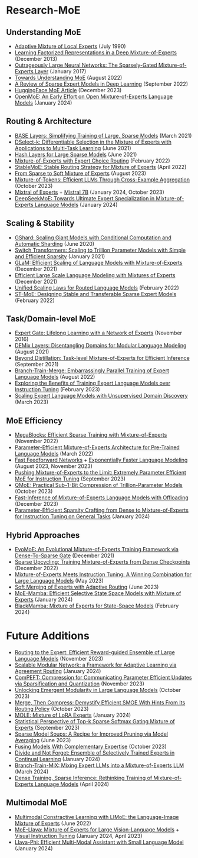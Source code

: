 # Research-MoE

## Understanding MoE
- [Adaptive Mixture of Local Experts](https://www.cs.toronto.edu/~hinton/absps/jjnh91.pdf) (July 1990)
- [Learning Factorized Representations in a Deep Mixture-of-Experts](https://arxiv.org/abs/1312.4314) (December 2013)
- [Outrageously Large Neural Networks: The Sparsely-Gated Mixture-of-Experts Layer](https://arxiv.org/abs/1701.06538) (January 2017)
- [Towards Understanding MoE](https://arxiv.org/abs/2208.02813) (August 2022)
- [A Review of Sparse Expert Models in Deep Learning](https://arxiv.org/abs/2209.01667) (September 2022)
- [HuggingFace MoE Article](https://huggingface.co/blog/moe) (December 2023)
- [OpenMoE: An Early Effort on Open Mixture-of-Experts Language Models](https://arxiv.org/abs/2402.01739) (January 2024)

## Routing & Architecture
- [BASE Layers: Simplifying Training of Large, Sparse Models](https://arxiv.org/abs/2103.16716) (March 2021)
- [DSelect-k: Differentiable Selection in the Mixture of Experts with Applications to Multi-Task Learning](https://arxiv.org/abs/2106.03760) (June 2021)
- [Hash Layers for Large Sparse Models](https://arxiv.org/abs/2106.04426) (June 2021)
- [Mixture-of-Experts with Expert Choice Routing](https://arxiv.org/abs/2202.09368) (February 2022)
- [StableMoE: Stable Routing Strategy for Mixture of Experts](https://arxiv.org/abs/2204.08396) (April 2022)
- [From Sparse to Soft Mixture of Experts](https://arxiv.org/abs/2308.00951) (August 2023)
- [Mixture-of-Tokens: Efficient LLMs Through Cross-Example Aggregation](https://arxiv.org/abs/2310.15961) (October 2023)
- [Mixtral of Experts](https://arxiv.org/abs/2401.04088) + [Mistral 7B](https://arxiv.org/abs/2310.06825) (January 2024, October 2023)
- [DeepSeekMoE: Towards Ultimate Expert Specialization in Mixture-of-Experts Language Models](https://arxiv.org/abs/2401.06066) (January 2024)

## Scaling & Stability
- [GShard: Scaling Giant Models with Conditional Computation and Automatic Sharding](https://arxiv.org/abs/2006.16668) (June 2020)
- [Switch Transformers: Scaling to Trillion Parameter Models with Simple and Efficient Sparsity](https://arxiv.org/abs/2101.03961) (January 2021)
- [GLaM: Efficient Scaling of Language Models with Mixture-of-Experts](https://arxiv.org/abs/2112.06905) (December 2021)
- [Efficient Large Scale Language Modeling with Mixtures of Experts](https://arxiv.org/abs/2112.10684) (December 2021)
- [Unified Scaling Laws for Routed Language Models](https://arxiv.org/abs/2202.01169) (February 2022)
- [ST-MoE: Designing Stable and Transferable Sparse Expert Models](https://arxiv.org/abs/2202.08906) (February 2022)

## Task/Domain-level MoE
- [Expert Gate: Lifelong Learning with a Network of Experts](https://arxiv.org/abs/1611.06194) (November 2016)
- [DEMix Layers: Disentangling Domains for Modular Language Modeling](https://arxiv.org/abs/2108.05036) (August 2021)
- [Beyond Distillation: Task-level Mixture-of-Experts for Efficient Inference](https://arxiv.org/abs/2110.03742) (September 2021)
- [Branch-Train-Merge: Embarrassingly Parallel Training of Expert Language Models](https://arxiv.org/abs/2208.03306) (August 2022)
- [Exploring the Benefits of Training Expert Language Models over Instruction Tuning](https://arxiv.org/abs/2302.03202) (February 2023)
- [Scaling Expert Language Models with Unsupervised Domain Discovery](https://arxiv.org/abs/2303.14177) (March 2023)

## MoE Efficiency
- [MegaBlocks: Efficient Sparse Training with Mixture-of-Experts](https://arxiv.org/abs/2211.15841) (November 2022)
- [Parameter-Efficient Mixture-of-Experts Architecture for Pre-Trained Language Models](https://arxiv.org/abs/2203.01104) (March 2022)
- [Fast Feedforward Networks](https://arxiv.org/abs/2308.14711) + [Exponentially Faster Language Modeling](https://arxiv.org/abs/2311.10770) (August 2023, November 2023)
- [Pushing Mixture-of-Experts to the Limit: Extremely Parameter Efficient MoE for Instruction Tuning](https://arxiv.org/abs/2309.05444) (September 2023)
- [QMoE: Practical Sub-1-Bit Compression of Trillion-Parameter Models](https://arxiv.org/abs/2310.16795) (October 2023)
- [Fast-Inference of Mixture-of-Experts Language Models with Offloading](https://arxiv.org/abs/2312.17238) (December 2023)
- [Parameter-Efficient Sparsity Crafting from Dense to Mixture-of-Experts for Instruction Tuning on General Tasks](https://arxiv.org/abs/2401.02731) (January 2024)

## Hybrid Approaches
- [EvoMoE: An Evolutional Mixture-of-Experts Training Framework via Dense-To-Sparse Gate](https://arxiv.org/abs/2112.14397) (December 2021)
- [Sparse Upcycling: Training Mixture-of-Experts from Dense Checkpoints](https://arxiv.org/abs/2212.05055) (December 2022)
- [Mixture-of-Experts Meets Instruction Tuning: A Winning Combination for Large Language Models](https://arxiv.org/abs/2305.14705) (May 2023)
- [Soft Merging of Experts with Adaptive Routing](https://arxiv.org/abs/2306.03745) (June 2023)
- [MoE-Mamba: Efficient Selective State Space Models with Mixture of Experts](https://arxiv.org/abs/2401.04081) (January 2024)
- [BlackMamba: Mixture of Experts for State-Space Models](https://arxiv.org/abs/2402.01771) (February 2024)




# Future Additions

- [Routing to the Expert: Efficient Reward-guided Ensemble of Large
Language Models](https://arxiv.org/abs/2311.08692) (November 2023)
- [Scalable Modular Network: a Framework for Adaptive Learning via Agreement Routing](https://openreview.net/forum?id=pEKJl5sflp) (January 2024)
- [ComPEFT: Compression for Communicating Parameter Efficient Updates via
Sparsification and Quantization](https://arxiv.org/abs/2311.13171) (November 2023)
- [Unlocking Emergent Modularity in Large Language Models](https://arxiv.org/abs/2310.10908) (October 2023)
- [Merge, Then Compress: Demystify Efficient SMOE With Hints From Its Routing Policy](https://arxiv.org/abs/2310.01334) (October 2023)
- [MOLE: Mixture of LoRA Experts](https://openreview.net/forum?id=uWvKBCYh4S) (January 2024)
- [Statistical Perspective of Top-k Sparse Softmax Gating Mixture of Experts](https://arxiv.org/abs/2309.13850) (September 2023)
- [Sparse Model Soups: A Recipe for Improved Pruning via Model Averaging](https://arxiv.org/abs/2306.16788) (June 2023)
- [Fusing Models With Complementary Expertise](https://arxiv.org/abs/2310.01542) (October 2023)
- [Divide and Not Forget: Ensemble of Selectively Trained Experts in Continual Learning](https://arxiv.org/abs/2401.10191) (January 2024)
- [Branch-Train-MiX: Mixing Expert LLMs into a Mixture-of-Experts LLM](https://arxiv.org/abs/2403.07816) (March 2024)
- [Dense Training, Sparse Inference: Rethinking Training of Mixture-of-Experts Language Models](https://arxiv.org/abs/2404.05567) (April 2024)

## Multimodal MoE
- [Multimodal Constractive Learning with LIMoE: the Language-Image Mixture of Experts](https://arxiv.org/abs/2206.02770) (June 2022)
- [MoE-Llava: Mixture of Experts for Large Vision-Language Models](https://arxiv.org/abs/2401.15947) + [Visual Instruction Tuning](https://arxiv.org/abs/2304.08485) (January 2024, April 2023)
- [Llava-Phi: Efficient Multi-Modal Assistant with Small Language Model](https://arxiv.org/abs/2401.02330) (January 2024)
